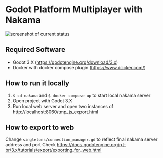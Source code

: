 # Godot Platform Multiplayer with Nakama

![screenshot of current status](godot_multiplayer.gif)

## Required Software
* Godot 3.X (https://godotengine.org/download/3.x)
* Docker with docker compose plugin (https://www.docker.com/)

## How to run it locally
1. `$ cd nakama` and `$ docker compose up` to start local nakama server
2. Open project with Godot 3.X
3. Run local web server and open two instances of http://localhost:8060/tmp_js_export.html

## How to export to web
Change `singletons/connection_manager.gd` to reflect final nakama server address and port
Check https://docs.godotengine.org/pt-br/3.x/tutorials/export/exporting_for_web.html
